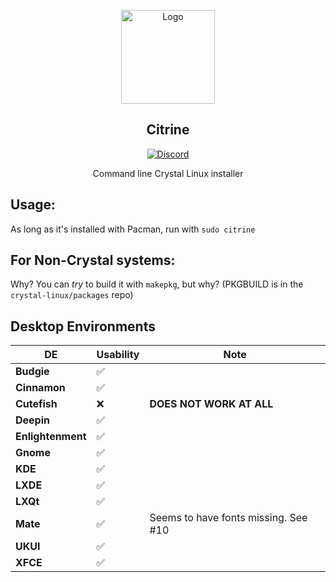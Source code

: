 <p align="center">
  <a href="https://github.com/crystal-linux">
    <img src="https://git.getcryst.al/crystal/branding/raw/branch/main/icons/crystal-logo-minimal-citrine.png" alt="Logo" width="150" height="150">
  </a>
</p>
<p align="center"> 
<h2 align="center"> Citrine </h2>
</p>
<p align="center">
<a href="https://discord.gg/yp4xpZeAgW"><img alt="Discord" src="https://img.shields.io/discord/825473796227858482?color=blue&label=Discord&logo=Discord&logoColor=white"?link=https://discord.gg/yp4xpZeAgW&link=https://discord.gg/yp4xpZeAgW> </p></a>
<p align="center"> Command line Crystal Linux installer </p>


## Usage:
As long as it's installed with Pacman, run with `sudo citrine`

## For Non-Crystal systems:
Why? You can *try* to build it with `makepkg`, but why?
(PKGBUILD is in the `crystal-linux/packages` repo)

<!--
## Requesting a WM/DE:
Request WM/DEs [here](https://github.com/crystal-linux/citrine/issues/1).
-->

## Desktop Environments
| **DE** | **Usability** | **Note** |
| --- | --- | --- |
| **Budgie** | ✅ | 
| **Cinnamon** | ✅ | 
| **Cutefish** | ❌ | **DOES NOT WORK AT ALL** |  
| **Deepin** | ✅ |
| **Enlightenment** | ✅ |
| **Gnome** | ✅ |
| **KDE** | ✅ | 
| **LXDE** | ✅ | 
| **LXQt** | ✅ | 
| **Mate** | ✅ | Seems to have fonts missing. See #10 |
| **UKUI** | ✅ | 
| **XFCE** | ✅ | 

